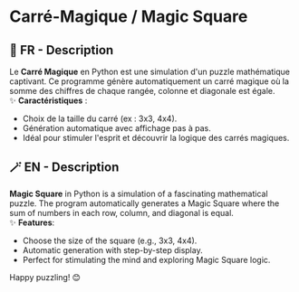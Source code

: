 # Carré-Magique / Magic Square

## 🌟 FR - Description
Le **Carré Magique** en Python est une simulation d'un puzzle mathématique captivant. Ce programme génère automatiquement un carré magique où la somme des chiffres de chaque rangée, colonne et diagonale est égale.  
✨ **Caractéristiques** : 
- Choix de la taille du carré (ex : 3x3, 4x4).  
- Génération automatique avec affichage pas à pas.  
- Idéal pour stimuler l'esprit et découvrir la logique des carrés magiques.

## 🪄 EN - Description
**Magic Square** in Python is a simulation of a fascinating mathematical puzzle. The program automatically generates a Magic Square where the sum of numbers in each row, column, and diagonal is equal.  
✨ **Features**:  
- Choose the size of the square (e.g., 3x3, 4x4).  
- Automatic generation with step-by-step display.  
- Perfect for stimulating the mind and exploring Magic Square logic.

Happy puzzling! 😊


